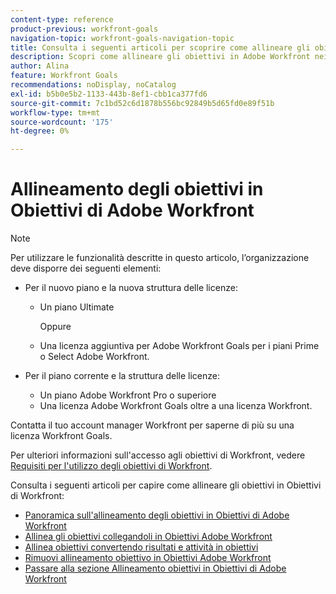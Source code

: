 ```yaml
---
content-type: reference
product-previous: workfront-goals
navigation-topic: workfront-goals-navigation-topic
title: Consulta i seguenti articoli per scoprire come allineare gli obiettivi in Obiettivi di Workfront.
description: Scopri come allineare gli obiettivi in Adobe Workfront nei seguenti articoli.
author: Alina
feature: Workfront Goals
recommendations: noDisplay, noCatalog
exl-id: b5b0e5b2-1133-443b-8ef1-cbb1ca377fd6
source-git-commit: 7c1bd52c6d1878b556bc92849b5d65fd0e89f51b
workflow-type: tm+mt
source-wordcount: '175'
ht-degree: 0%

---
```


# Allineamento degli obiettivi in Obiettivi di Adobe Workfront

>[!NOTE]
>
>Per utilizzare le funzionalità descritte in questo articolo, l’organizzazione deve disporre dei seguenti elementi:
> 
>* Per il nuovo piano e la nuova struttura delle licenze:
>    
>   * Un piano Ultimate
>        
>     Oppure
>        
>   * Una licenza aggiuntiva per Adobe Workfront Goals per i piani Prime o Select Adobe Workfront.
>      
>      
>* Per il piano corrente e la struttura delle licenze:
>    
>   * Un piano Adobe Workfront Pro o superiore
>   * Una licenza Adobe Workfront Goals oltre a una licenza Workfront.
>    
>Contatta il tuo account manager Workfront per saperne di più su una licenza Workfront Goals.
> 
>Per ulteriori informazioni sull&#39;accesso agli obiettivi di Workfront, vedere [Requisiti per l&#39;utilizzo degli obiettivi di Workfront](/help/quicksilver/workfront-goals/goal-management/access-needed-for-wf-goals.md).

Consulta i seguenti articoli per capire come allineare gli obiettivi in Obiettivi di Workfront:

* [Panoramica sull&#39;allineamento degli obiettivi in Obiettivi di Adobe Workfront](../../workfront-goals/goal-alignment/goal-alignment-overview.md)
* [Allinea gli obiettivi collegandoli in Obiettivi Adobe Workfront](../../workfront-goals/goal-alignment/align-goals-by-connecting-them.md)
* [Allinea obiettivi convertendo risultati e attività in obiettivi](../../workfront-goals/goal-alignment/align-goals-by-converting-results-activities.md)
* [Rimuovi allineamento obiettivo in Obiettivi Adobe Workfront](../../workfront-goals/goal-alignment/remove-goal-alignment.md)
* [Passare alla sezione Allineamento obiettivi in Obiettivi di Adobe Workfront](../../workfront-goals/goal-alignment/navigate-goal-alignment-chart.md)
